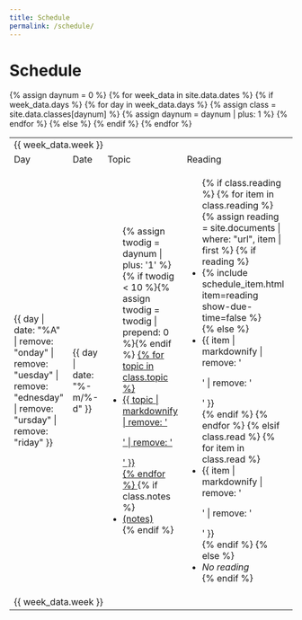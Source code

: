 ```yaml
---
title: Schedule
permalink: /schedule/
---
```

<h1>Schedule</h1>
<table class="table table-condensed table-responsive text-center">
  <tbody style="vertical-align: middle">
    {% assign daynum = 0 %}
    {% for week_data in site.data.dates %}
      {% if week_data.days %}
        <tr class="week-header">
          <td colspan="6">{{ week_data.week }}</td>
        </tr>
        <tr class="column-header">
          <td class="hidden-xs">Day</td>
          <td>Date</td>
          <td>Topic</td>
          <td>Reading</td>
          <td>Lab</td>
          <td>Work Due</td>
        </tr>
        {% for day in week_data.days %}
          {% assign class = site.data.classes[daynum] %}
          <tr>
            <td class="hidden-xs">{{ day | date: "%A" | remove: "onday" | remove: "uesday" | remove: "ednesday" | remove: "ursday" | remove: "riday" }}</td>
            <td>{{ day | date: "%-m/%-d" }}</td>
            <td>
              <ul class="list-unstyled">
                {% assign twodig = daynum | plus: '1' %}
                {% if twodig < 10 %}{% assign twodig = twodig | prepend: 0 %}{% endif %}
                <a href="{{ site.baseurl }}/outlines/outline.{{ twodig }}.html">
                {% for topic in class.topic %}
                  <li>
                    {{ topic | markdownify | remove: '<p>' | remove: '</p>' }}
                  </li>
                {% endfor %}
                </a>
                {% if class.notes %}<li><a href="{{ class.notes }}">(notes)</a></li>{% endif %}
              </ul>
            </td>
            <td>
              <ul class="list-unstyled">
                {% if class.reading %}
                  {% for item in class.reading %}
                    {% assign reading = site.documents | where: "url", item | first %}
                    {% if reading %}
                      <li>{% include schedule_item.html item=reading show-due-time=false %}</li>
                    {% else %}
                      <li>{{ item | markdownify | remove: '<p>' | remove: '</p>' }}</li>
                    {% endif %}
                  {% endfor %}
                {% elsif class.read %}
                  {% for item in class.read %}
                    <li>{{ item | markdownify | remove: '<p>' | remove: '</p>' }}</li>
                  {% endif %}
                {% else %}
                  <li><i>No reading</i></li>
                {% endif %}
              </ul>
            </td>
            <td>
              <ul class="list-unstyled">
                {% if class.lab %}
                  {% for item in class.lab %}
                    {% assign lab = site.documents | where: "url", item | first %}
                    {% if lab %}
                      <li>{% include schedule_item.html item=lab show-due-time=false %}</li>
                    {% else %}
                      <li>{{ item | markdownify | remove: '<p>' | remove: '</p>' }}</li>
                    {% endif %}
                  {% endfor %}
                {% else %}
                  <li><i>No lab</i></li>
                {% endif %}
              </ul>
            </td>
            <td class="text-nowrap">
              {% assign work_due = site.documents | where: "due", day %}
              {% include schedule_items.html items=work_due show-due-time=true %}
            </td>
          </tr>
          {% assign daynum = daynum | plus: 1 %}
        {% endfor %}
      {% else %}
        <tr class="active">
          <td colspan="6">{{ week_data.week }}</td>
        </tr>
      {% endif %}
    {% endfor %}
  </tbody>
</table>
